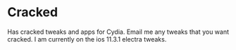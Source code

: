 # Cracked
Has cracked tweaks and apps for Cydia.
Email me any tweaks that you want cracked. I am currently on the ios 11.3.1 electra tweaks.
